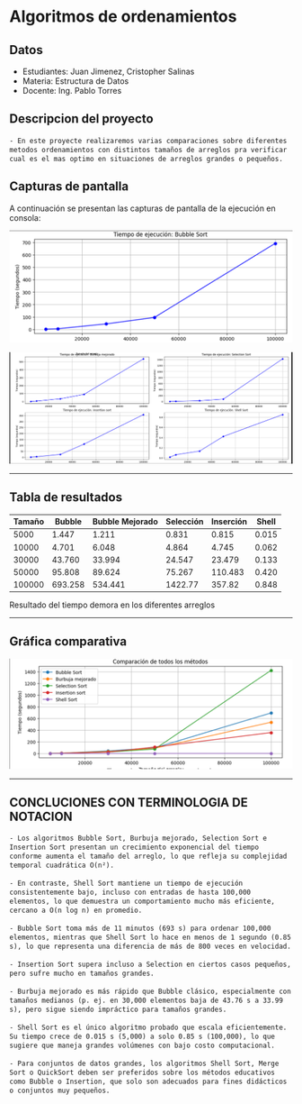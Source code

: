# Algoritmos de ordenamientos

 ## Datos
 
 - Estudiantes: Juan Jimenez, Cristopher Salinas
 - Materia: Estructura de Datos
 - Docente: Ing. Pablo Torres

## Descripcion del proyecto

    - En este proyecte realizaremos varias comparaciones sobre diferentes metodos ordenamientos con distintos tamaños de arreglos pra verificar cual es el mas optimo en situaciones de arreglos grandes o pequeños.

## Capturas de pantalla

A continuación se presentan las capturas de pantalla de la ejecución en consola:

![alt text](imagen23.png)

![alt text](image-1.png)

--- 

## Tabla de resultados

| Tamaño   | Bubble | Bubble Mejorado | Selección | Inserción | Shell |
|----------|--------|-----------------|-----------|-----------|-------|
| 5000     | 1.447  | 1.211           | 0.831     | 0.815     | 0.015 |
| 10000    | 4.701  | 6.048           | 4.864     | 4.745     | 0.062 |
| 30000    | 43.760 | 33.994          | 24.547    | 23.479    | 0.133 |
| 50000    | 95.808 | 89.624          | 75.267    | 110.483   | 0.420 |
| 100000   | 693.258| 534.441         | 1422.77   | 357.82    | 0.848 |

Resultado del tiempo demora en los diferentes arreglos

---

## Gráfica comparativa

![alt text](imagen21.png)

---

##  CONCLUCIONES CON TERMINOLOGIA DE NOTACION 

    - Los algoritmos Bubble Sort, Burbuja mejorado, Selection Sort e Insertion Sort presentan un crecimiento exponencial del tiempo conforme aumenta el tamaño del arreglo, lo que refleja su complejidad temporal cuadrática O(n²).

    - En contraste, Shell Sort mantiene un tiempo de ejecución consistentemente bajo, incluso con entradas de hasta 100,000 elementos, lo que demuestra un comportamiento mucho más eficiente, cercano a O(n log n) en promedio.

    - Bubble Sort toma más de 11 minutos (693 s) para ordenar 100,000 elementos, mientras que Shell Sort lo hace en menos de 1 segundo (0.85 s), lo que representa una diferencia de más de 800 veces en velocidad.

    - Insertion Sort supera incluso a Selection en ciertos casos pequeños, pero sufre mucho en tamaños grandes.

    - Burbuja mejorado es más rápido que Bubble clásico, especialmente con tamaños medianos (p. ej. en 30,000 elementos baja de 43.76 s a 33.99 s), pero sigue siendo impráctico para tamaños grandes.

    - Shell Sort es el único algoritmo probado que escala eficientemente. Su tiempo crece de 0.015 s (5,000) a solo 0.85 s (100,000), lo que sugiere que maneja grandes volúmenes con bajo costo computacional.

    - Para conjuntos de datos grandes, los algoritmos Shell Sort, Merge Sort o QuickSort deben ser preferidos sobre los métodos educativos como Bubble o Insertion, que solo son adecuados para fines didácticos o conjuntos muy pequeños.



